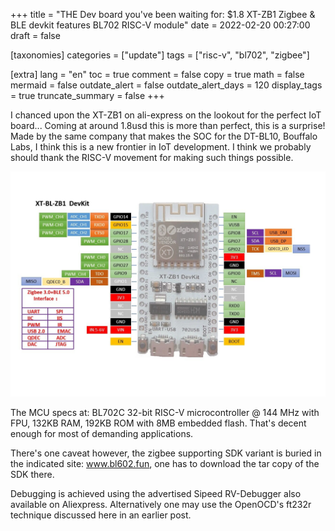 +++
title = "THE Dev board you've been waiting for: $1.8 XT-ZB1 Zigbee & BLE devkit features BL702 RISC-V module"
date = 2022-02-20 00:27:00
draft = false

[taxonomies]
categories = ["update"]
tags = ["risc-v", "bl702", "zigbee"]

[extra]
lang = "en"
toc = true
comment = false
copy = true
math = false
mermaid = false
outdate_alert = false
outdate_alert_days = 120
display_tags = true
truncate_summary = false
+++

I chanced upon the XT-ZB1 on ali-express on the lookout for the perfect IoT board... Coming at around 1.8usd this is more than perfect, this is a surprise! Made by the same company that makes the SOC for the DT-BL10, Bouffalo Labs, I think this is a new frontier in IoT development. I think we probably should thank the RISC-V movement for making such things possible.

![XT-ZB1 pinouts](/img/XT-ZB1.jpg)

The MCU specs at: BL702C 32-bit RISC-V microcontroller @ 144 MHz with FPU, 132KB RAM, 192KB ROM with 8MB embedded flash. That's decent enough for most of demanding applications.

There's one caveat however, the zigbee supporting SDK variant is buried in the indicated site: www.bl602.fun, one has to download the tar copy of the SDK there.

Debugging is achieved using the advertised Sipeed RV-Debugger also available on Aliexpress. Alternatively one may use the OpenOCD's ft232r technique discussed here in an earlier post.
